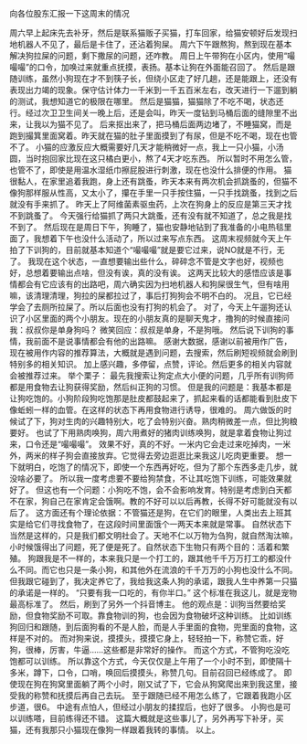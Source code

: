 向各位股东汇报一下这周末的情况

周六早上起床先去补牙，然后是联系猫贩子买猫，打车回家，给猫安顿好后发现扫地机器人不见了，最后是卡住了，还沾着狗屎。
周六下午跟熬狗，熬到现在基本解决狗拉屎的问题，剩下撒尿的问题，还咋教。
周日上午带狗在小区内，使用“嘬嘬嘬”的口令，加唤过来就重点抚摸，表扬。基本让狗在外面能召回了。
然后是跟随训练，虽然小狗现在才不到筷子长，但绕小区走了好几趟，还是能跟上，还没有表现出力竭的现象。保守估计体力一千米到一千五百米左右，改天进行一下遛到躺的测试，我想知道它的极限在哪里。
然后是猫猫，猫猫除了不吃不喝，状态还行。经过次卫卫生间关一晚上后，还是会叫，昨天一度钻到马桶后面的缝隙里不出来，让我以为猫不见了。
后来抠出来了，把马桶后面两边堵了，不睡猫窝，而是跑到撮箕里面窝着。昨天就在猫的肚子里面摸到了有尿，但是不吃不喝，现在也管不了。
小猫的应激反应大概需要好几天才能稍微好一点，我上一只小猫，小汤圆，当时抱回家比现在这只橘白更小，熬了4天才吃东西。
所以暂时不用怎么管，也管不了，即使是用温水湿纸巾擦屁股进行刺激，现在也没什么排便的作用。
猫很黏人，在家里追着我跑，身上还有跳蚤，昨天本来有两次机会抓跳蚤的，但猫不像狗那样服从性高，又太小了，攥在手里一只手按住猫，一只手找跳蚤，找到之后就没有手来抓了。
昨天上了阿维菌素驱虫药，上次在狗身上的反应是第三天才找不到跳蚤了。
今天强行给猫抓了两只大跳蚤，还有没有就不知道了，总之我是找不到了。
然后现在是周日下午，狗睡了，猫也安静地钻到了我准备的小电热毯里面了，我想着下午也没什么活动了，所以过来写点东西。
这周末视频就今天上午拍了下训狗的，目前就基本知道个“嘬嘬嘬”就是要它过来，说NO就是不行，无了。
我现在这个状态，一直想要输出些什么，碎碎念不管是文字也好，视频也好，总想着要输出点啥，但没有诶，真的没有诶。
这两天比较大的感悟应该是事情都会有它应该有的出路吧，周六确实因为扫地机器人和狗屎很生气，但有啥用嘛，该清理清理，狗拉的屎都拉过了，事后打狗狗会不明不白的。
况且，它已经学会了去厕所拉屎了。所以后面也没有打狗的机会了。
对了，今天上午遛狗还认识了小区里面的两个小朋友。现在的小朋友真的是聊天鬼才，撸狗的时候直接问我：叔叔你是单身狗吗？
微笑回应：叔叔是单身，不是狗哦。
然后说下训狗的事情，我前面不是说事情都会有他的出路嘛。
感谢大数据，感谢以前被用作广告，现在被用作内容的推荐算法，大概就是遇到问题，去搜索，然后刷短视频就会刷到特别多的相关知识。
加上感兴趣，多停留，点赞，评论。然后更多的相关内容就会被推荐过来。
举个栗子：
最先我搜索让狗定点大小便的问题，几乎所有训狗师都是用食物去让狗获得奖励，然后纠正狗的习惯。
但是我的问题是：我基本都是让狗吃饱的。小狗阶段狗吃饱那是肚皮都鼓起来了，抓起来看的话都能看到肚皮下像蚯蚓一样的血管。在这样的状态下再用食物进行诱导，很难的。
周六做饭的时候试了下，狗对生肉的兴趣特别大，吃了会特别兴奋。熟肉稍微差一点，但比狗粮要好。
也试了下用熟肉唤狗，周六用煮好的猪肉训练唤狗，就是拿着食物让狗过来，口令还是“嘬嘬嘬”。
效果不好，真的不好。一米内它会走过来吃掉肉，一米外，两米的样子狗会直接放弃。它觉得去旁边逛逛比来我这儿吃肉更重要。
想一下就明白，吃饱了的情况下，即使一个东西再好吃，但为了那个东西多走几步，就没啥必要了。
所以我一度考虑要不要给狗禁食，不让其吃饱下训练，可能效果就好了。
但这也有一个问题：小狗吃不饱，会不会影响发育。特别是考虑到白天都不在家，狗自己在家肯定会饿啊。教的不好可以以后再教，长得不好可能就没有以后了。
这方面还有个理论依据：不管猫还是狗，在它们的眼里，人类出去上班其实是给它们寻找食物了，在这段时间里面饿个一两天本来就是常事。
自然状态下当然是这样的，只是我们都文明社会了。天地不仁以万物为刍狗，就自然淘汰嘛，小时候饿得出了问题，死了便是死了。自然状态下生物只有两个目的：活着和繁殖。
狗跟我是不一样的，本来我只是一个打工的，跟其他千千万万打工的都没什么不同。而它也只是一条小狗，和其他外在流浪的千千万万的小狗也没什么不同。
但我跟它碰到了，我决定养它了，我给我这条人狗的承诺，跟我人生中养第一只猫的承诺是一样的。
“只要有我一口吃的，有你半口。”
这个标准在我这儿，就是宠物最高标准了。
然后，刷到了另外一个抖音博主。
他的观点是：训狗当然要给奖励，但食物奖励不可取。靠食物训的狗，也会因为食物破坏这种训练。
比如训练狗回归和跟随，到后面狗看的不是人脸，而是人手里面的食物，兜里面的食物，这样是不对的。
而对狗来说，摸摸头，摸摸它身上，轻轻拍一下，称赞它乖，好狗，很棒，厉害，牛逼……这些都是非常好的操作。
而这个方式，不管狗吃没吃饱都可以训练。
所以靠这个方式，今天仅仅是上午用了一个小时不到，即使隔十多米，蹲下，口令，口哨，唤回后摸摸头，称赞几句。目前召回已经练成了。
即使现在狗在狗窝里面躺了两个小时，刚又试了下，它会从狗窝爬出来到我这里，接受我的称赞和抚摸后再自己去玩。
至于跟随已经不用怎么练了，它跟着我跑小区步道，很6。
中途有点怕人，但经过小朋友的揉捏后，也好了很多。
小狗也是可以训练嗒，目前练得还不错。
这篇大概就是这些事儿了，另外再写下补牙，买猫，还有我那只小猫现在像狗一样跟着我转的事情。
以上。